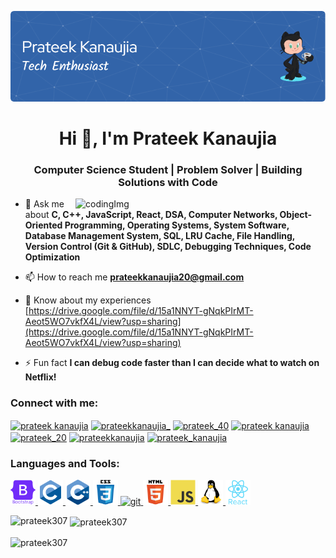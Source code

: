 ![Header](./banner.png)

<h1 align="center">Hi 👋, I'm Prateek Kanaujia</h1>
<h3 align="center">Computer Science Student | Problem Solver | Building Solutions with Code</h3>

<img align="right" alt="codingImg" width="400" src="https://camo.githubusercontent.com/2366b34bb903c09617990fb5fff4622f3e941349e846ddb7e73df872a9d21233/68747470733a2f2f63646e2e6472696262626c652e636f6d2f75736572732f3733303730332f73637265656e73686f74732f363538313234332f6176656e746f2e676966">

- 💬 Ask me about **C, C++, JavaScript, React, DSA, Computer Networks, Object-Oriented Programming, Operating Systems, System Software, Database Management System, SQL, LRU Cache, File Handling, Version Control (Git & GitHub), SDLC, Debugging Techniques, Code Optimization**

- 📫 How to reach me **prateekkanaujia20@gmail.com**

- 📄 Know about my experiences [https://drive.google.com/file/d/15a1NNYT-gNqkPIrMT-Aeot5WO7vkfX4L/view?usp=sharing](https://drive.google.com/file/d/15a1NNYT-gNqkPIrMT-Aeot5WO7vkfX4L/view?usp=sharing)

- ⚡ Fun fact **I can debug code faster than I can decide what to watch on Netflix!**

<h3 align="left">Connect with me:</h3>
<p align="left">
<a href="https://linkedin.com/in/prateek kanaujia" target="blank"><img align="center" src="https://raw.githubusercontent.com/rahuldkjain/github-profile-readme-generator/master/src/images/icons/Social/linked-in-alt.svg" alt="prateek kanaujia" height="30" width="40" /></a>
<a href="https://instagram.com/prateekkanaujia_" target="blank"><img align="center" src="https://raw.githubusercontent.com/rahuldkjain/github-profile-readme-generator/master/src/images/icons/Social/instagram.svg" alt="prateekkanaujia_" height="30" width="40" /></a>
<a href="https://www.codechef.com/users/prateek_40" target="blank"><img align="center" src="https://cdn.jsdelivr.net/npm/simple-icons@3.1.0/icons/codechef.svg" alt="prateek_40" height="30" width="40" /></a>
<a href="https://www.hackerrank.com/prateek kanaujia" target="blank"><img align="center" src="https://raw.githubusercontent.com/rahuldkjain/github-profile-readme-generator/master/src/images/icons/Social/hackerrank.svg" alt="prateek kanaujia" height="30" width="40" /></a>
<a href="https://codeforces.com/profile/prateek_20" target="blank"><img align="center" src="https://raw.githubusercontent.com/rahuldkjain/github-profile-readme-generator/master/src/images/icons/Social/codeforces.svg" alt="prateek_20" height="30" width="40" /></a>
<a href="https://www.leetcode.com/prateekkanaujia" target="blank"><img align="center" src="https://raw.githubusercontent.com/rahuldkjain/github-profile-readme-generator/master/src/images/icons/Social/leet-code.svg" alt="prateekkanaujia" height="30" width="40" /></a>
<a href="https://auth.geeksforgeeks.org/user/prateek_kanaujia" target="blank"><img align="center" src="https://raw.githubusercontent.com/rahuldkjain/github-profile-readme-generator/master/src/images/icons/Social/geeks-for-geeks.svg" alt="prateek_kanaujia" height="30" width="40" /></a>
</p>

<h3 align="left">Languages and Tools:</h3>
<p align="left"> <a href="https://getbootstrap.com" target="_blank" rel="noreferrer"> <img src="https://raw.githubusercontent.com/devicons/devicon/master/icons/bootstrap/bootstrap-plain-wordmark.svg" alt="bootstrap" width="40" height="40"/> </a> <a href="https://www.cprogramming.com/" target="_blank" rel="noreferrer"> <img src="https://raw.githubusercontent.com/devicons/devicon/master/icons/c/c-original.svg" alt="c" width="40" height="40"/> </a> <a href="https://www.w3schools.com/cpp/" target="_blank" rel="noreferrer"> <img src="https://raw.githubusercontent.com/devicons/devicon/master/icons/cplusplus/cplusplus-original.svg" alt="cplusplus" width="40" height="40"/> </a> <a href="https://www.w3schools.com/css/" target="_blank" rel="noreferrer"> <img src="https://raw.githubusercontent.com/devicons/devicon/master/icons/css3/css3-original-wordmark.svg" alt="css3" width="40" height="40"/> </a> <a href="https://git-scm.com/" target="_blank" rel="noreferrer"> <img src="https://www.vectorlogo.zone/logos/git-scm/git-scm-icon.svg" alt="git" width="40" height="40"/> </a> <a href="https://www.w3.org/html/" target="_blank" rel="noreferrer"> <img src="https://raw.githubusercontent.com/devicons/devicon/master/icons/html5/html5-original-wordmark.svg" alt="html5" width="40" height="40"/> </a> <a href="https://developer.mozilla.org/en-US/docs/Web/JavaScript" target="_blank" rel="noreferrer"> <img src="https://raw.githubusercontent.com/devicons/devicon/master/icons/javascript/javascript-original.svg" alt="javascript" width="40" height="40"/> </a> <a href="https://www.linux.org/" target="_blank" rel="noreferrer"> <img src="https://raw.githubusercontent.com/devicons/devicon/master/icons/linux/linux-original.svg" alt="linux" width="40" height="40"/> </a> <a href="https://reactjs.org/" target="_blank" rel="noreferrer"> <img src="https://raw.githubusercontent.com/devicons/devicon/master/icons/react/react-original-wordmark.svg" alt="react" width="40" height="40"/> </a> </p>

<p><img align="left" src="https://github-readme-stats.vercel.app/api/top-langs?username=prateek307&show_icons=true&locale=en&layout=compact" alt="prateek307" /></p>

<p>&nbsp;<img align="center" src="https://github-readme-stats.vercel.app/api?username=prateek307&show_icons=true&locale=en" alt="prateek307" /></p>

<p><img align="center" src="https://github-readme-streak-stats.herokuapp.com/?user=prateek307&" alt="prateek307" /></p>
